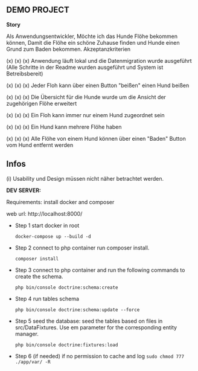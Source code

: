 ## DEMO PROJECT


**Story**

Als Anwendungsentwickler,
Möchte ich das Hunde Flöhe bekommen können,
Damit die Flöhe ein schöne Zuhause finden und Hunde einen Grund zum Baden bekommen.
Akzeptanzkriterien


(x) (x) (x) Anwendung läuft lokal und die Datenmigration wurde ausgeführt (Alle Schritte in der Readme wurden ausgeführt und System ist Betreibsbereit)

(x) (x) (x) Jeder Floh kann über einen Button "beißen" einen Hund beißen

(x) (x) (x) Die Übersicht für die Hunde wurde um die Ansicht der zugehörigen Flöhe erweitert

(x) (x) (x) Ein Floh kann immer nur einem Hund zugeordnet sein

(x) (x) (x) Ein Hund kann mehrere Flöhe haben

(x) (x) (x) Alle Flöhe von einem Hund können über einen "Baden" Button vom Hund entfernt werden


## Infos

(i) Usability und Design müssen nicht näher betrachtet werden.


**DEV SERVER:**

Requirements:
install docker and composer

web url: http://localhost:8000/

* Step 1 start docker in root

  ``docker-compose up --build -d``


* Step 2 connect to php container run composer install.

  ``composer install``


* Step 3 connect to php container and run the following commands to create the schema.

  ``php bin/console doctrine:schema:create``


* Step 4 run tables schema

  ``php bin/console doctrine:schema:update --force``


* Step 5 seed the database:
  seed the tables based on files in src/DataFixtures.
  Use em parameter for the corresponding entity manager.

  ``php bin/console doctrine:fixtures:load``


* Step 6 (if needed)
  if no permission to cache and log
  ``sudo chmod 777 ./app/var/ -R``
